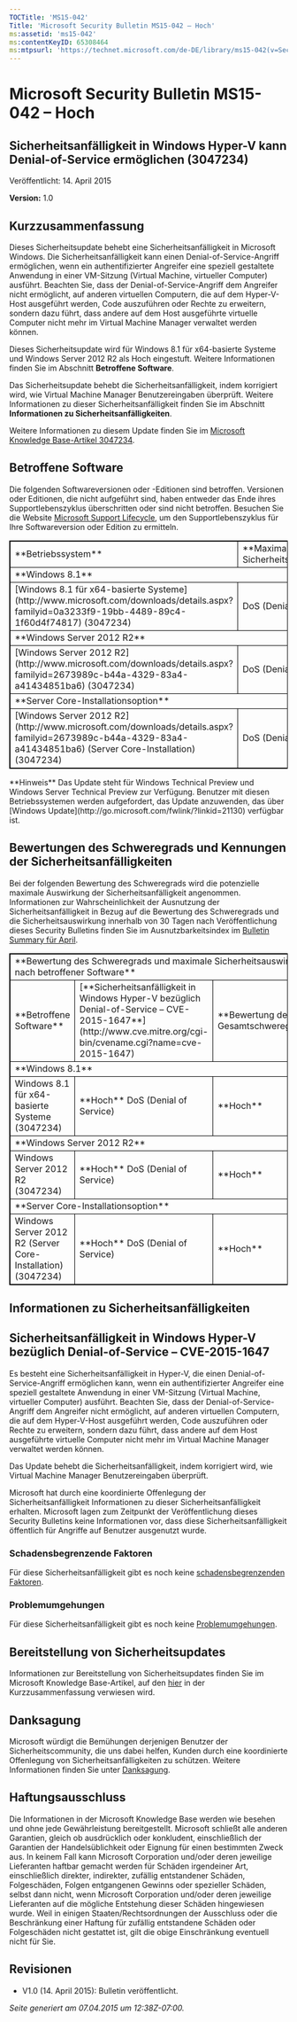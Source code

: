 ```yaml
---
TOCTitle: 'MS15-042'
Title: 'Microsoft Security Bulletin MS15-042 – Hoch'
ms:assetid: 'ms15-042'
ms:contentKeyID: 65308464
ms:mtpsurl: 'https://technet.microsoft.com/de-DE/library/ms15-042(v=Security.10)'
---
```


Microsoft Security Bulletin MS15-042 – Hoch
===========================================

Sicherheitsanfälligkeit in Windows Hyper-V kann Denial-of-Service ermöglichen (3047234)
---------------------------------------------------------------------------------------

Veröffentlicht: 14. April 2015

**Version:** 1.0

Kurzzusammenfassung
-------------------

<span id="sectionToggle0"></span>
Dieses Sicherheitsupdate behebt eine Sicherheitsanfälligkeit in Microsoft Windows. Die Sicherheitsanfälligkeit kann einen Denial-of-Service-Angriff ermöglichen, wenn ein authentifizierter Angreifer eine speziell gestaltete Anwendung in einer VM-Sitzung (Virtual Machine, virtueller Computer) ausführt. Beachten Sie, dass der Denial-of-Service-Angriff dem Angreifer nicht ermöglicht, auf anderen virtuellen Computern, die auf dem Hyper-V-Host ausgeführt werden, Code auszuführen oder Rechte zu erweitern, sondern dazu führt, dass andere auf dem Host ausgeführte virtuelle Computer nicht mehr im Virtual Machine Manager verwaltet werden können.

Dieses Sicherheitsupdate wird für Windows 8.1 für x64-basierte Systeme und Windows Server 2012 R2 als Hoch eingestuft. Weitere Informationen finden Sie im Abschnitt **Betroffene Software**.

Das Sicherheitsupdate behebt die Sicherheitsanfälligkeit, indem korrigiert wird, wie Virtual Machine Manager Benutzereingaben überprüft. Weitere Informationen zu dieser Sicherheitsanfälligkeit finden Sie im Abschnitt **Informationen zu Sicherheitsanfälligkeiten**.

<span id="KBArticle"></span>
Weitere Informationen zu diesem Update finden Sie im [Microsoft Knowledge Base-Artikel 3047234](https://support.microsoft.com/de-de/kb/3047234).

Betroffene Software
-------------------

<span id="sectionToggle1"></span>
Die folgenden Softwareversionen oder -Editionen sind betroffen. Versionen oder Editionen, die nicht aufgeführt sind, haben entweder das Ende ihres Supportlebenszyklus überschritten oder sind nicht betroffen. Besuchen Sie die Website [Microsoft Support Lifecycle](http://go.microsoft.com/fwlink/?linkid=21742), um den Supportlebenszyklus für Ihre Softwareversion oder Edition zu ermitteln. 

<p> </p>
<table style="border:1px solid black;">
<tr>
<td style="border:1px solid black;">
**Betriebssystem**

</td>
<td style="border:1px solid black;">
**Maximale Sicherheitsauswirkung**

</td>
<td style="border:1px solid black;">
**Bewertung des Gesamtschweregrads**

</td>
<td style="border:1px solid black;">
**Ersetzte Updates**

</td>
</tr>
<tr>
<td style="border:1px solid black;" colspan="4">
**Windows 8.1**

</td>
</tr>
<tr>
<td style="border:1px solid black;">
[Windows 8.1 für x64-basierte Systeme](http://www.microsoft.com/downloads/details.aspx?familyid=0a3233f9-19bb-4489-89c4-1f60d4f74817)  
(3047234)

</td>
<td style="border:1px solid black;">
DoS (Denial of Service)

</td>
<td style="border:1px solid black;">
Hoch

</td>
<td style="border:1px solid black;">
Keine

</td>
</tr>
<tr>
<td style="border:1px solid black;" colspan="4">
**Windows Server 2012 R2**

</td>
</tr>
<tr>
<td style="border:1px solid black;">
[Windows Server 2012 R2](http://www.microsoft.com/downloads/details.aspx?familyid=2673989c-b44a-4329-83a4-a41434851ba6)  
(3047234)

</td>
<td style="border:1px solid black;">
DoS (Denial of Service)

</td>
<td style="border:1px solid black;">
Hoch

</td>
<td style="border:1px solid black;">
Keine

</td>
</tr>
<tr>
<td style="border:1px solid black;" colspan="4">
**Server Core-Installationsoption**

</td>
</tr>
<tr>
<td style="border:1px solid black;">
[Windows Server 2012 R2](http://www.microsoft.com/downloads/details.aspx?familyid=2673989c-b44a-4329-83a4-a41434851ba6) (Server Core-Installation)  
(3047234)

</td>
<td style="border:1px solid black;">
DoS (Denial of Service)

</td>
<td style="border:1px solid black;">
Hoch

</td>
<td style="border:1px solid black;">
Keine

</td>
</tr>
</table>
<p> </p>
**Hinweis** Das Update steht für Windows Technical Preview und Windows Server Technical Preview zur Verfügung. Benutzer mit diesen Betriebssystemen werden aufgefordert, das Update anzuwenden, das über [Windows Update](http://go.microsoft.com/fwlink/?linkid=21130) verfügbar ist. 

Bewertungen des Schweregrads und Kennungen der Sicherheitsanfälligkeiten
------------------------------------------------------------------------

<span id="sectionToggle2"></span>
Bei der folgenden Bewertung des Schweregrads wird die potenzielle maximale Auswirkung der Sicherheitsanfälligkeit angenommen. Informationen zur Wahrscheinlichkeit der Ausnutzung der Sicherheitsanfälligkeit in Bezug auf die Bewertung des Schweregrads und die Sicherheitsauswirkung innerhalb von 30 Tagen nach Veröffentlichung dieses Security Bulletins finden Sie im Ausnutzbarkeitsindex im [Bulletin Summary für April](https://technet.microsoft.com/library/security/ms15-apr).

<p> </p>
<table style="border:1px solid black;">
<tr>
<td style="border:1px solid black;" colspan="3">
**Bewertung des Schweregrads und maximale Sicherheitsauswirkung nach betroffener Software**

</td>
</tr>
<tr>
<td style="border:1px solid black;">
**Betroffene Software**

</td>
<td style="border:1px solid black;">
[**Sicherheitsanfälligkeit in Windows Hyper-V bezüglich Denial-of-Service – CVE-2015-1647**](http://www.cve.mitre.org/cgi-bin/cvename.cgi?name=cve-2015-1647)

</td>
<td style="border:1px solid black;">
**Bewertung des Gesamtschweregrads**

</td>
</tr>
<tr>
<td style="border:1px solid black;" colspan="3">
**Windows 8.1**

</td>
</tr>
<tr>
<td style="border:1px solid black;">
Windows 8.1 für x64-basierte Systeme  
(3047234)

</td>
<td style="border:1px solid black;">
**Hoch**  
DoS (Denial of Service)

</td>
<td style="border:1px solid black;">
**Hoch**

</td>
</tr>
<tr>
<td style="border:1px solid black;" colspan="3">
**Windows Server 2012 R2**

</td>
</tr>
<tr>
<td style="border:1px solid black;">
Windows Server 2012 R2  
(3047234)

</td>
<td style="border:1px solid black;">
**Hoch**  
DoS (Denial of Service)

</td>
<td style="border:1px solid black;">
**Hoch**

</td>
</tr>
<tr>
<td style="border:1px solid black;" colspan="3">
**Server Core-Installationsoption**

</td>
</tr>
<tr>
<td style="border:1px solid black;">
Windows Server 2012 R2 (Server Core-Installation)  
(3047234)

</td>
<td style="border:1px solid black;">
**Hoch**  
DoS (Denial of Service)

</td>
<td style="border:1px solid black;">
**Hoch**

</td>
</tr>
</table>
<p> </p>

Informationen zu Sicherheitsanfälligkeiten
------------------------------------------

<span id="sectionToggle3"></span>
Sicherheitsanfälligkeit in Windows Hyper-V bezüglich Denial-of-Service – CVE-2015-1647
--------------------------------------------------------------------------------------

Es besteht eine Sicherheitsanfälligkeit in Hyper-V, die einen Denial-of-Service-Angriff ermöglichen kann, wenn ein authentifizierter Angreifer eine speziell gestaltete Anwendung in einer VM-Sitzung (Virtual Machine, virtueller Computer) ausführt. Beachten Sie, dass der Denial-of-Service-Angriff dem Angreifer nicht ermöglicht, auf anderen virtuellen Computern, die auf dem Hyper-V-Host ausgeführt werden, Code auszuführen oder Rechte zu erweitern, sondern dazu führt, dass andere auf dem Host ausgeführte virtuelle Computer nicht mehr im Virtual Machine Manager verwaltet werden können.

Das Update behebt die Sicherheitsanfälligkeit, indem korrigiert wird, wie Virtual Machine Manager Benutzereingaben überprüft.

Microsoft hat durch eine koordinierte Offenlegung der Sicherheitsanfälligkeit Informationen zu dieser Sicherheitsanfälligkeit erhalten. Microsoft lagen zum Zeitpunkt der Veröffentlichung dieses Security Bulletins keine Informationen vor, dass diese Sicherheitsanfälligkeit öffentlich für Angriffe auf Benutzer ausgenutzt wurde.

### Schadensbegrenzende Faktoren

Für diese Sicherheitsanfälligkeit gibt es noch keine [schadensbegrenzenden Faktoren](https://technet.microsoft.com/library/security/dn848375.aspx).

### Problemumgehungen

Für diese Sicherheitsanfälligkeit gibt es noch keine [Problemumgehungen](https://technet.microsoft.com/library/security/dn848375.aspx).

Bereitstellung von Sicherheitsupdates
-------------------------------------

<span id="sectionToggle4"></span>
Informationen zur Bereitstellung von Sicherheitsupdates finden Sie im Microsoft Knowledge Base-Artikel, auf den [hier](#kbarticle) in der Kurzzusammenfassung verwiesen wird.

Danksagung
----------

<span id="sectionToggle5"></span>
Microsoft würdigt die Bemühungen derjenigen Benutzer der Sicherheitscommunity, die uns dabei helfen, Kunden durch eine koordinierte Offenlegung von Sicherheitsanfälligkeiten zu schützen. Weitere Informationen finden Sie unter [Danksagung](https://technet.microsoft.com/library/security/dn903755.aspx). 

Haftungsausschluss
------------------

<span id="sectionToggle6"></span>
Die Informationen in der Microsoft Knowledge Base werden wie besehen und ohne jede Gewährleistung bereitgestellt. Microsoft schließt alle anderen Garantien, gleich ob ausdrücklich oder konkludent, einschließlich der Garantien der Handelsüblichkeit oder Eignung für einen bestimmten Zweck aus. In keinem Fall kann Microsoft Corporation und/oder deren jeweilige Lieferanten haftbar gemacht werden für Schäden irgendeiner Art, einschließlich direkter, indirekter, zufällig entstandener Schäden, Folgeschäden, Folgen entgangenen Gewinns oder spezieller Schäden, selbst dann nicht, wenn Microsoft Corporation und/oder deren jeweilige Lieferanten auf die mögliche Entstehung dieser Schäden hingewiesen wurde. Weil in einigen Staaten/Rechtsordnungen der Ausschluss oder die Beschränkung einer Haftung für zufällig entstandene Schäden oder Folgeschäden nicht gestattet ist, gilt die obige Einschränkung eventuell nicht für Sie.

Revisionen
----------

<span id="sectionToggle7"></span>
-   V1.0 (14. April 2015): Bulletin veröffentlicht.

*Seite generiert am 07.04.2015 um 12:38Z-07:00.*
